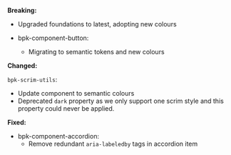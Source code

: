 **Breaking:**

- Upgraded foundations to latest, adopting new colours

- bpk-component-button:
  - Migrating to semantic tokens and new colours

**Changed:**

`bpk-scrim-utils`:
  - Update component to semantic colours
  - Deprecated `dark` property as we only support one scrim style and this property could never be applied.

**Fixed:**

- bpk-component-accordion:
    - Remove redundant `aria-labeledby` tags in accordion item
